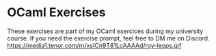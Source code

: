 # OCaml Exercises

These exercises are part of my OCaml exercices during my university course. If you need the exercise prompt, feel free to DM me on Discord.
https://media1.tenor.com/m/xsICn9T81LcAAAAd/roy-leops.gif
